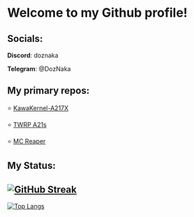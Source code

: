 # Welcome to my Github profile!

## Socials:
**Discord**: doznaka

**Telegram**: @DozNaka

## My primary repos:
:star: [KawaKernel-A217X](https://github.com/DozNaka/KawaKernel-A217X)

:star: [TWRP A21s](https://github.com/DozNaka/android_device_samsung_a21s)

:star: [MC Reaper](https://github.com/MC-Reaper/MCReaper)

## My Status:
[![GitHub Streak](https://github-readme-streak-stats.herokuapp.com/?user=DozNaka&theme=highcontrast)](https://git.io/streak-stats)
---
[![Top Langs](https://github-readme-stats.vercel.app/api/top-langs/?username=DozNaka&layout=compact&theme=vision-friendly-dark)](https://github.com/anuraghazra/github-readme-stats)
